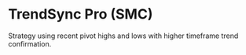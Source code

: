 # TrendSync Pro (SMC)

Strategy using recent pivot highs and lows with higher timeframe trend confirmation.
